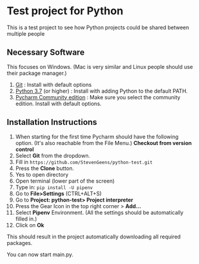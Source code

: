 # Test project for Python
This is a test project to see how Python projects could be shared between multiple people

## Necessary Software
This focuses on Windows. (Mac is very similar and Linux people should use their package manager.)
1. [Git](https://git-scm.com/download/win) : Install with default options
2. [Python 3.7](https://www.python.org/downloads/windows/) (or higher) : Install with adding Python to the default PATH. 
3. [Pycharm Community edition](https://www.jetbrains.com/pycharm/download/#section=windows) : Make sure you select the community edition. Install with default options.

## Installation Instructions

1.  When starting for the first time Pycharm should have the following option. (It's also reachable from the File Menu.)
    **Checkout from version control**
2.  Select **Git** from the dropdown.
3.  Fill in `https://github.com/StevenGeens/python-test.git`
4.  Press the **Clone** button.
4.  Yes to open directory
5.  Open terminal (lower part of the screen)
6.  Type in: `pip install -U pipenv`
7.  Go to **File>Settings** (CTRL+ALT+S)
8.  Go to **Project: python-test> Project interpreter**
9.  Press the Gear Icon in the top right corner > **Add...**
10. Select **Pipenv** Environment.
    (All the settings should be automatically filled in.)
11. Click on **Ok**

This should result in the project automatically downloading all required packages.

You can now start main.py.


